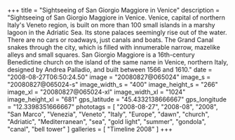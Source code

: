 +++
title = "Sightseeing of San Giorgio Maggiore in Venice"
description = "Sightseeing of San Giorgio Maggiore in Venice. Venice, capital of northern Italy's Veneto region, is built on more than 100 small islands in a marshy lagoon in the Adriatic Sea. Its stone palaces seemingly rise out of the water. There are no cars or roadways, just canals and boats. The Grand Canal snakes through the city, which is filled with innumerable narrow, mazelike alleys and small squares. San Giorgio Maggiore is a 16th-century Benedictine church on the island of the same name in Venice, northern Italy, designed by Andrea Palladio, and built between 1566 and 1610."
date = "2008-08-27T06:50:24.50"
image = "20080827@065024"
image_s = "20080827@065024-s"
image_width_s = "400"
image_height_s = "266"
image_xl = "20080827@065024-xl"
image_width_xl = "1024"
image_height_xl = "681"
gps_latitude = "45.4332138666667"
gps_longitude = "12.3398351666667"
phototags = [ "2008-08-27", "2008-08", "2008", "San Marco", "Venezia", "Veneto", "Italy", "Europe", "dawn", "church", "Adriatic", "Mediterranean", "sea", "gold light", "summer", "gondola", "canal", "bell tower" ]
galleries = [ "Timeline 2008" ]
+++
